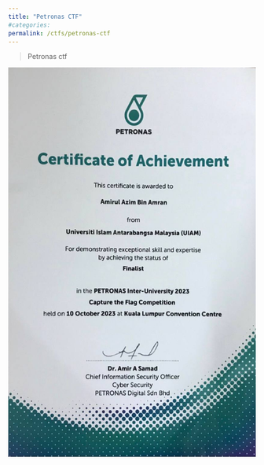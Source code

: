 ```yaml
---
title: "Petronas CTF"
#categories: 
permalink: /ctfs/petronas-ctf
---
```


> Petronas ctf

![Cert](/assets/certs/PetronasFinalistcert.jpg)





